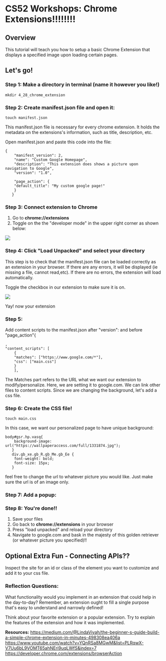 CS52 Workshops: Chrome Extensions!!!!!!!!
====================

Overview
---------------------
This tutorial will teach you how to setup a basic Chrome Extension that displays a specified image upon loading certain pages.



Let's go! 
---------------------
### Step 1: Make a directory in terminal (name it however you like!)

    mkdir 4_28_chrome_extension
    
### Step 2: Create manifest.json file and open it:

    touch manifest.json

This manifest.json file is necessary for every chrome extension. It holds the metadata on the extensions's information, such as title, description, etc.

Open manifest.json and paste this code into the file: 

    {
        "manifest_version": 2,
        "name": "Custom Google Homepage",
        "description": "This extension does shows a picture upon navigation to Google",
        "version": "1.0",

        "page_action": {
        "default_title": "My custom google page!"
        }
       }


### Step 3: Connect extension to Chrome 
1. Go to **chrome://extensions**
2. Toggle on the the "developer mode" in the upper right corner as shown below:

![](https://i.imgur.com/WWFnigM.png)

### Step 4: Click "Load Unpacked" and select your directory
This step is to check that the manifest.json file can be loaded correctly as an extension in your browser. If there are any errors, it will be displayed (ie missing a file, cannot read,etc). If there are no errors, the extension will load automatically.

Toggle the checkbox in our extension to make sure it is on. 

![](https://i.imgur.com/buUQyqX.png)

Yay! now your extension

### Step 5: 
Add content scripts to the manifest.json after "version": and before "page_action"{

    ,
    "content_scripts": [
        {
        "matches": ["https://www.google.com/*"],
        "css": ["main.css"]
        }
        ],

The Matches part refers to the URL what we want our extension to modify/personalize. Here, we are setting it to google.com. We can link other files to content scripts. 
Since we are changing the background, let's add a css file.

### Step 6: Create the CSS file!

    touch main.css
In this case, we want our personalized page to have unique background:


    body#gsr.hp.vasq{
        background-image: url("https://wallpaperaccess.com/full/1331874.jpg");
       }
       div.gb_xe.gb_R.gb_Me.gb_Ee {
        font-weight: bold;
        font-size: 15px;
       }

feel free to change the url to whatever picture you would like. Just make sure the url is of an image only.

### Step 7: Add a popup:


### Step 8: You're done!!
1. Save your files
2. Go back to **chrome://extensions** in your browser
3. Press "load unpacked" and reload your directory
4. Navigate to google.com and bask in the majesty of this golden retriever (or whatever picture you specified)!!



Optional Extra Fun - Connecting APIs??
---------------------
Inspect the site for an id or class of the element you want to customize and add it to your css file. 


### Reflection Questions:

What functionality would you implement in an extension that could help in the day-to-day? Remember, an extension ought to fill a single purpose that's easy to understand and narrowly defined!

Think about your favorite extension or a popular extension. Try to explain the features of the extension and how it was implemented. 




**Resources:**
https://medium.com/@LindaVivah/the-beginner-s-guide-build-a-simple-chrome-extension-in-minutes-498308ea406a
https://www.youtube.com/watch?v=YQnRSa8MGwM&list=PLRqwX-V7Uu6bL9VOMT65ahNEri9uqLWfS&index=7 
https://developer.chrome.com/extensions/browserAction

